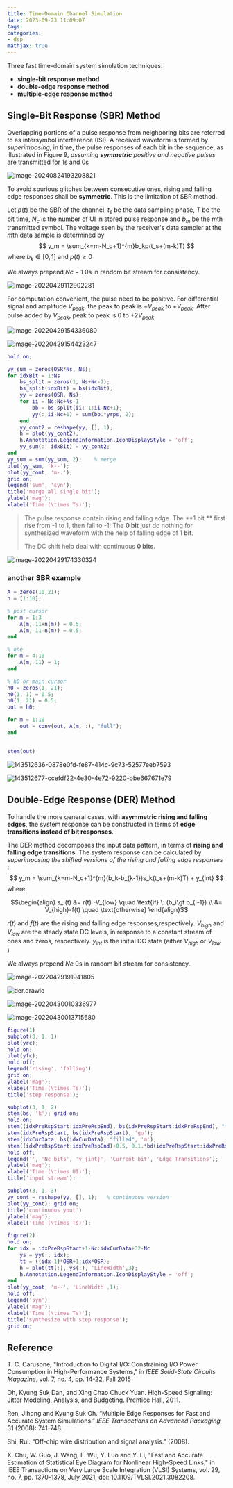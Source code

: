 ```yaml
---
title: Time-Domain Channel Simulation
date: 2023-09-23 11:09:07
tags:
categories:
- dsp
mathjax: true
---
```


Three fast time-domain system simulation techniques:

- **single-bit response method**
- **double-edge response method**
- **multiple-edge response method**



## Single-Bit Response (SBR) Method

Overlapping portions of a pulse response from neighboring bits are referred to as intersymbol interference (ISI). A received waveform is formed by *superimposing*, in time, the pulse responses of each bit in the sequence, as illustrated in Figure 9, *assuming **symmetric** positive and negative pulses* are transmitted for 1s and 0s

![image-20240824193208821](sbr-der/image-20240824193208821.png)

To avoid spurious glitches between consecutive ones, rising and falling edge responses shall be **symmetric**. This is the limitation of SBR method.

 Let $p(t)$ be the SBR of the channel, $t_s$ be the data sampling phase, $T$ be the bit time, $N_c$ is the number of UI in stored pulse response and $b_m$ be the $m$th transmitted symbol. The voltage seen by the receiver's data sampler at the $m$th data sample is determined by
$$
y_m = \sum_{k=m-N_c+1}^{m}b_kp(t_s+(m-k)T)
$$
where $b_k \in [0, 1]$ and $p(t) \ge 0$

We always prepend $Nc-1$ 0s in random bit stream for consistency.

![image-20220429112902281](sbr-der/image-20220429112902281.png)

For computation convenient, the pulse need to be positive. For differential signal and amplitude $V_{peak}$,  the peak to peak is $-V_{peak}$ to $+V_{peak}$. After pulse added by $V_{peak}$, peak to peak is $0$ to $+2V_{peak}$.

![image-20220429154336080](sbr-der/image-20220429154336080.png)

![image-20220429154423247](sbr-der/image-20220429154423247.png)

```matlab
hold on;

yy_sum = zeros(OSR*Ns, Ns);
for idxBit = 1:Ns
    bs_split = zeros(1, Ns+Nc-1);
    bs_split(idxBit) = bs(idxBit);
    yy = zeros(OSR, Ns);
    for ii = Nc:Nc+Ns-1
        bb = bs_split(ii:-1:ii-Nc+1);
        yy(:,ii-Nc+1) = sum(bb.*yrps, 2);
    end
    yy_cont2 = reshape(yy, [], 1);
    h = plot(yy_cont2);
    h.Annotation.LegendInformation.IconDisplayStyle = 'off';
    yy_sum(:, idxBit) = yy_cont2;
end
yy_sum = sum(yy_sum, 2);    % merge
plot(yy_sum, 'k--');
plot(yy_cont, 'm-.');
grid on;
legend('sum', 'syn');
title('merge all single bit');
ylabel('mag');
xlabel('Time (\times Ts)');
```

> The pulse response contain rising and falling edge. The **1 bit ** first rise from -1 to 1,  then fall to -1; The **0 bit** just do nothing for synthesized waveform with the help of falling edge of **1 bit**.
>
> The DC shift help deal with continuous **0 bits**.



![image-20220429174330324](sbr-der/image-20220429174330324.png)



### another SBR example

```matlab
A = zeros(10,21);
n = [1:10];

% post cursor
for m = 1:3
    A(m, 11+n(m)) = 0.5;
    A(m, 11-n(m)) = 0.5;
end

% one
for m = 4:10
    A(m, 11) = 1;
end

% h0 or main cursor
h0 = zeros(1, 21);
h0(1, 1) = 0.5;
h0(1, 21) = 0.5;
out = h0;

for m = 1:10
    out = conv(out, A(m, :), "full");
end


stem(out)
```

![143512636-0878e0fd-fe87-414c-9c73-52577eeb7593](sbr-der/143512636-0878e0fd-fe87-414c-9c73-52577eeb7593.jpg)

![143512677-ccefdf22-4e30-4e72-9220-bbe667671e79](sbr-der/143512677-ccefdf22-4e30-4e72-9220-bbe667671e79.png)



## Double-Edge Response (DER) Method

To handle the more general cases, with **asymmetric rising and falling edges**, the system response can be constructed in terms of **edge transitions instead of bit responses**.

The DER method decomposes the input data pattern, in terms of **rising and falling edge transitions**. The system response can be calculated by *superimposing the shifted versions of the rising and falling edge responses* :
$$
y_m = \sum_{k=m-N_c+1}^{m}(b_k-b_{k-1})s_k(t_s+(m-k)T) + y_{int}
$$
where

$$\begin{align}
s_i(t) &= r(t) -V_{low} \quad \text{if} \: (b_i\gt b_{i-1}) \\
&= V_{high}-f(t) \quad \text{otherwise}
\end{align}$$

$r(t)$ and $f(t)$ are the rising and falling edge responses,respectively.  $V_{high}$ and $V_{low}$ are the steady state DC levels, in response to a constant stream of ones and zeros, respectively. $y_{int}$ is the initial DC state (either $V_{high}$ or $V_{low}$ ).

We always prepend $Nc$ 0s in random bit stream for consistency.

![image-20220429191941805](sbr-der/image-20220429191941805.png)

![der.drawio](sbr-der/der.drawio.svg)

![image-20220430010336977](sbr-der/image-20220430010336977.png)

![image-20220430013715680](sbr-der/image-20220430013715680.png)

```matlab
figure(1)
subplot(3, 1, 1)
plot(yrc);
hold on;
plot(yfc);
hold off;
legend('rising', 'falling')
grid on;
ylabel('mag');
xlabel('Time (\times Ts)');
title('step response');

subplot(3, 1, 2)
stem(bs, 'k'); grid on;
hold on;
stem((idxPreRspStart:idxPreRspEnd), bs(idxPreRspStart:idxPreRspEnd), "filled", 'r');
stem(idxPreRspStart, bs(idxPreRspStart), 'go');
stem(idxCurData, bs(idxCurData), "filled", 'm');
stem((idxPreRspStart:idxPreRspEnd)+0.5, 0.1.*bd(idxPreRspStart:idxPreRspEnd), 'bd-.');
hold off;
legend('', 'Nc bits', 'y_{int}', 'Current bit', 'Edge Transitions');
ylabel('mag');
xlabel('Time (\times UI)');
title('input stream');

subplot(3, 1, 3)
yy_cont = reshape(yy, [], 1);   % continuous version
plot(yy_cont); grid on;
title('continuous yout')
ylabel('mag');
xlabel('Time (\times Ts)');

figure(2)
hold on;
for idx = idxPreRspStart+1-Nc:idxCurData+32-Nc
    ys = yy(:, idx);
    tt = ((idx-1)*OSR+1:idx*OSR);
    h = plot(tt(:), ys(:), 'LineWidth',3);
    h.Annotation.LegendInformation.IconDisplayStyle = 'off';
end
plot(yy_cont, 'm--', 'LineWidth',1);
hold off;
legend('syn')
ylabel('mag');
xlabel('Time (\times Ts)');
title('synthesize with step response');
grid on;
```



## Reference

T. C. Carusone, "Introduction to Digital I/O: Constraining I/O Power Consumption in High-Performance Systems," in *IEEE Solid-State Circuits Magazine*, vol. 7, no. 4, pp. 14-22, Fall 2015

Oh, Kyung Suk Dan, and Xing Chao Chuck Yuan. High-Speed Signaling: Jitter Modeling, Analysis, and Budgeting. Prentice Hall, 2011.

Ren, Jihong and Kyung Suk Oh. “Multiple Edge Responses for Fast and Accurate System Simulations.” *IEEE Transactions on Advanced Packaging* 31 (2008): 741-748.

Shi, Rui. “Off-chip wire distribution and signal analysis.” (2008).

X. Chu, W. Guo, J. Wang, F. Wu, Y. Luo and Y. Li, "Fast and Accurate Estimation of Statistical Eye Diagram for Nonlinear High-Speed Links," in IEEE Transactions on Very Large Scale Integration (VLSI) Systems, vol. 29, no. 7, pp. 1370-1378, July 2021, doi: 10.1109/TVLSI.2021.3082208.
